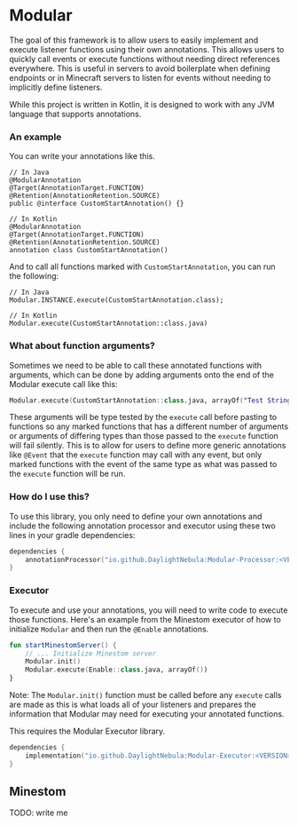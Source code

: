 # Modular
The goal of this framework is to allow users to easily implement and execute listener functions using their own
annotations.  This allows users to quickly call events or execute functions without needing direct references everywhere.
This is useful in servers to avoid boilerplate when defining endpoints or in Minecraft servers to listen for events without
needing to implicitly define listeners.

While this project is written in Kotlin, it is designed to work with any JVM language that supports annotations.

### An example
You can write your annotations like this.
```
// In Java
@ModularAnnotation
@Target(AnnotationTarget.FUNCTION)
@Retention(AnnotationRetention.SOURCE)
public @interface CustomStartAnnotation() {}

// In Kotlin
@ModularAnnotation
@Target(AnnotationTarget.FUNCTION)
@Retention(AnnotationRetention.SOURCE)
annotation class CustomStartAnnotation()
```

And to call all functions marked with `CustomStartAnnotation`, you can run the following:
```
// In Java
Modular.INSTANCE.execute(CustomStartAnnotation.class);

// In Kotlin
Modular.execute(CustomStartAnnotation::class.java)
```

### What about function arguments?
Sometimes we need to be able to call these annotated functions with arguments, which can be done by adding arguments
onto the end of the Modular execute call like this:
```kotlin
Modular.execute(CustomStartAnnotation::class.java, arrayOf("Test String", 123, false))
```
These arguments will be type tested by the `execute` call before pasting to functions so any marked functions that has
a different number of arguments or arguments of differing types than those passed to the `execute` function will fail
silently.  This is to allow for users to define more generic annotations like `@Event` that the `execute` function may call
with any event, but only marked functions with the event of the same type as what was passed to the `execute` function will
be run.

### How do I use this?
To use this library, you only need to define your own annotations and include the following annotation processor and executor
using these two lines in your gradle dependencies:
```kotlin
dependencies {
    annotationProcessor("io.github.DaylightNebula:Modular-Processor:<VERSION>")
}
```

### Executor
To execute and use your annotations, you will need to write code to execute those functions.  Here's an example from the
Minestom executor of how to initialize `Modular` and then run the `@Enable` annotations.

```kotlin
fun startMinestomServer() {
    // ... Initialize Minestom server
    Modular.init()
    Modular.execute(Enable::class.java, arrayOf())
}
```

Note: The `Modular.init()` function must be called before any `execute` calls are made as this is what loads all of your
listeners and prepares the information that Modular may need for executing your annotated functions.

This requires the Modular Executor library.
```kotlin
dependencies {
    implementation("io.github.DaylightNebula:Modular-Executor:<VERSION>")
}
```

## Minestom
TODO: write me
